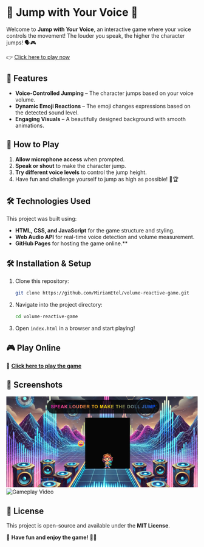 # 🎤 Jump with Your Voice 🚀

Welcome to **Jump with Your Voice**, an interactive game where your voice controls the movement! The louder you speak, the higher the character jumps! 🗣️🎮

👉 [Click here to play now](https://miriametel.github.io/volume-reactive/)

## 🌟 Features

- **Voice-Controlled Jumping** – The character jumps based on your voice volume.
- **Dynamic Emoji Reactions** – The emoji changes expressions based on the detected sound level.
- **Engaging Visuals** – A beautifully designed background with smooth animations.

## 🎯 How to Play

1. **Allow microphone access** when prompted.
2. **Speak or shout** to make the character jump.
3. **Try different voice levels** to control the jump height.
4. Have fun and challenge yourself to jump as high as possible! 🎤🏆

## 🛠️ Technologies Used

This project was built using:

- **HTML, CSS, and JavaScript** for the game structure and styling.
- **Web Audio API** for real-time voice detection and volume measurement.
- **GitHub Pages** for hosting the game online.\*\*

## 🛠️ Installation & Setup

1. Clone this repository:
   ```sh
   git clone https://github.com/MiriamEtel/volume-reactive-game.git
   ```
2. Navigate into the project directory:
   ```sh
   cd volume-reactive-game
   ```
3. Open `index.html` in a browser and start playing!

## 🎮 Play Online

🔗 **[Click here to play the game](https://miriametel.github.io/volume-reactive-game/)**

## 📸 Screenshots

![Game Screenshot](images/screenshot.png)
![Gameplay Video](images/gameplay.gif)





## 📜 License

This project is open-source and available under the **MIT License**.

📢 **Have fun and enjoy the game!** 🎤🚀

